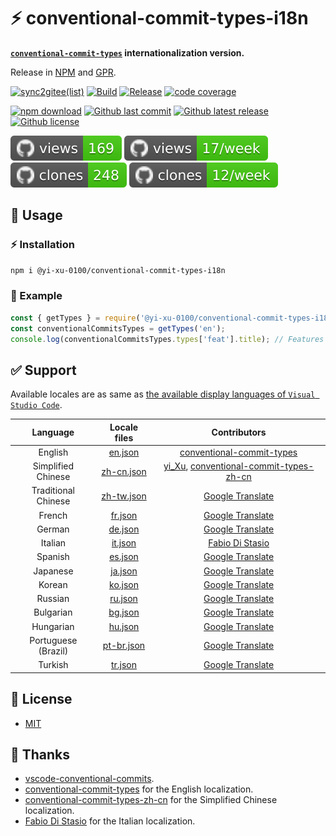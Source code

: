 # ⚡️ conventional-commit-types-i18n

**[`conventional-commit-types`](https://www.npmjs.com/package/conventional-commit-types) internationalization version.**

Release in [NPM](https://www.npmjs.com/package/@yi-xu-0100/conventional-commit-types-i18n) and [GPR](https://github.com/yi-Xu-0100/conventional-commit-types-i18n/packages/628736).

[![sync2gitee(list)](<https://github.com/yi-Xu-0100/hub-mirror/workflows/sync2gitee(list)/badge.svg>)](https://github.com/yi-Xu-0100/hub-mirror)
[![Build](https://github.com/yi-Xu-0100/conventional-commit-types-i18n/workflows/build/badge.svg)](https://github.com/yi-Xu-0100/conventional-commit-types-i18n/actions?query=workflow%3Abuild)
[![Release](https://github.com/yi-Xu-0100/conventional-commit-types-i18n/workflows/release/badge.svg)](https://github.com/yi-Xu-0100/conventional-commit-types-i18n/actions?query=workflow%3Arelease)
[![code coverage](https://img.shields.io/codecov/c/github/yi-Xu-0100/conventional-commit-types-i18n)](https://app.codecov.io/gh/yi-Xu-0100/conventional-commit-types-i18n)

[![npm download](https://img.shields.io/npm/dt/@yi-xu-0100/conventional-commit-types-i18n)](https://www.npmjs.com/package/@yi-xu-0100/conventional-commit-types-i18n)
[![Github last commit](https://img.shields.io/github/last-commit/yi-Xu-0100/repo-list-generator)](https://github.com/yi-Xu-0100/repo-list-generator)
[![Github latest release](https://img.shields.io/github/v/release/yi-Xu-0100/repo-list-generator)](https://github.com/yi-Xu-0100/repo-list-generator/releases)
[![Github license](https://img.shields.io/github/license/yi-Xu-0100/repo-list-generator)](./LICENSE)

[![views](https://raw.githubusercontent.com/yi-Xu-0100/traffic2badge/traffic/traffic-conventional-commit-types-i18n/views.svg)](https://github.com/yi-Xu-0100/traffic2badge/tree/traffic#-conventional-commit-types-i18n)
[![views per week](https://raw.githubusercontent.com/yi-Xu-0100/traffic2badge/traffic/traffic-conventional-commit-types-i18n/views_per_week.svg)](https://github.com/yi-Xu-0100/traffic2badge/tree/traffic#-conventional-commit-types-i18n)
[![clones](https://raw.githubusercontent.com/yi-Xu-0100/traffic2badge/traffic/traffic-conventional-commit-types-i18n/clones.svg)](https://github.com/yi-Xu-0100/traffic2badge/tree/traffic#-conventional-commit-types-i18n)
[![clones per week](https://raw.githubusercontent.com/yi-Xu-0100/traffic2badge/traffic/traffic-conventional-commit-types-i18n/clones_per_week.svg)](https://github.com/yi-Xu-0100/traffic2badge/tree/traffic#-conventional-commit-types-i18n)

## 🚀 Usage

### ⚡ Installation

```bash
npm i @yi-xu-0100/conventional-commit-types-i18n
```

### 🎨 Example

```js
const { getTypes } = require('@yi-xu-0100/conventional-commit-types-i18n');
const conventionalCommitsTypes = getTypes('en');
console.log(conventionalCommitsTypes.types['feat'].title); // Features
```

## ✅ Support

Available locales are as same as [the available display languages of `Visual Studio Code`](https://code.visualstudio.com/docs/getstarted/locales).

|      Language       | Locale files |                Contributors                |
| :-----------------: | :----------: | :----------------------------------------: |
|       English       |  [en.json]   |        [conventional-commit-types]         |
| Simplified Chinese  | [zh-cn.json] | [yi_Xu], [conventional-commit-types-zh-cn] |
| Traditional Chinese | [zh-tw.json] |             [Google Translate]             |
|       French        |  [fr.json]   |             [Google Translate]             |
|       German        |  [de.json]   |             [Google Translate]             |
|       Italian       |  [it.json]   |             [Fabio Di Stasio]              |
|       Spanish       |  [es.json]   |             [Google Translate]             |
|      Japanese       |  [ja.json]   |             [Google Translate]             |
|       Korean        |  [ko.json]   |             [Google Translate]             |
|       Russian       |  [ru.json]   |             [Google Translate]             |
|      Bulgarian      |  [bg.json]   |             [Google Translate]             |
|      Hungarian      |  [hu.json]   |             [Google Translate]             |
| Portuguese (Brazil) | [pt-br.json] |             [Google Translate]             |
|       Turkish       |  [tr.json]   |             [Google Translate]             |

[en.json]: https://github.com/yi-Xu-0100/conventional-commit-types-i18n/blob/main/locale/en.json
[conventional-commit-types]: https://github.com/commitizen/conventional-commit-types
[conventional-commit-types-zh-cn]: https://github.com/FieldTech/conventional-commit-types-zh-cn
[yi_xu]: https://github.com/yi-Xu-0100
[fabio di stasio]: https://github.com/Fabio286
[google translate]: https://translate.google.com/
[zh-cn.json]: https://github.com/yi-Xu-0100/conventional-commit-types-i18n/blob/main/locale/zh-cn.json
[zh-tw.json]: https://github.com/yi-Xu-0100/conventional-commit-types-i18n/blob/main/locale/zh-tw.json
[fr.json]: https://github.com/yi-Xu-0100/conventional-commit-types-i18n/blob/main/locale/fr.json
[de.json]: https://github.com/yi-Xu-0100/conventional-commit-types-i18n/blob/main/locale/de.json
[it.json]: https://github.com/yi-Xu-0100/conventional-commit-types-i18n/blob/main/locale/it.json
[es.json]: https://github.com/yi-Xu-0100/conventional-commit-types-i18n/blob/main/locale/es.json
[ja.json]: https://github.com/yi-Xu-0100/conventional-commit-types-i18n/blob/main/locale/ja.json
[ko.json]: https://github.com/yi-Xu-0100/conventional-commit-types-i18n/blob/main/locale/ko.json
[ru.json]: https://github.com/yi-Xu-0100/conventional-commit-types-i18n/blob/main/locale/ru.json
[bg.json]: https://github.com/yi-Xu-0100/conventional-commit-types-i18n/blob/main/locale/bg.json
[hu.json]: https://github.com/yi-Xu-0100/conventional-commit-types-i18n/blob/main/locale/hu.json
[pt-br.json]: https://github.com/yi-Xu-0100/conventional-commit-types-i18n/blob/main/locale/pt-br.json
[tr.json]: https://github.com/yi-Xu-0100/conventional-commit-types-i18n/blob/main/locale/tr.json

## 📄 License

- [MIT](https://github.com/yi-Xu-0100/conventional-commit-types-i18n/blob/main/LICENSE)

## 🎉 Thanks

- [vscode-conventional-commits](https://github.com/vivaxy/vscode-conventional-commits).
- [conventional-commit-types](https://github.com/commitizen/conventional-commit-types) for the English localization.
- [conventional-commit-types-zh-cn](https://github.com/FieldTech/conventional-commit-types-zh-cn) for the Simplified Chinese localization.
- [Fabio Di Stasio](https://github.com/Fabio286) for the Italian localization.
